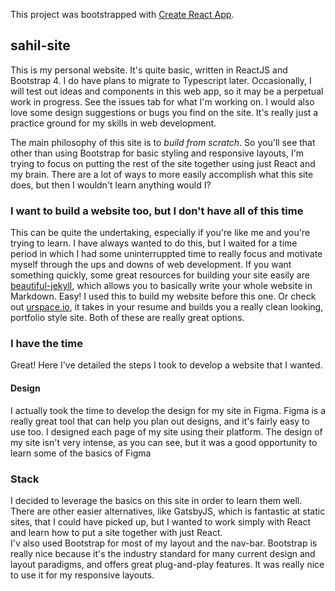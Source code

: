 This project was bootstrapped with [Create React App](https://github.com/facebook/create-react-app).

## sahil-site

This is my personal website. It's quite basic, written in ReactJS and Bootstrap 4. I do have plans to migrate to Typescript later. 
Occasionally, I will test out ideas and components in this web app, so it may be a perpetual work in progress. See the issues tab for what I'm working on.
I would also love some design suggestions or bugs you find on the site. It's really just a practice ground for my skills in web development.

The main philosophy of this site is to *build from scratch*. So you'll see that other than using Bootstrap for basic styling and responsive layouts, I'm trying to focus on putting the rest of the site together using just React and my brain. There are a lot of ways to more easily accomplish what this site does, but then I wouldn't learn anything would I?

### I want to build a website too, but I don't have all of this time

This can be quite the undertaking, especially if you're like me and you're trying to learn. I have always wanted to do this, but I waited for a time period in which I had some uninterruppted time to really focus and motivate myself through the ups and downs of web development. If you want something quickly, some great resources for building your site easily are [beautiful-jekyll](https://github.com/daattali/beautiful-jekyll), which allows you to basically write your whole website in Markdown. Easy! I used this to build my website before this one. Or check out [urspace.io](https://urspace.io), it takes in your resume and builds you a really clean looking, portfolio style site. Both of these are really great options.

### I have the time

Great! Here I've detailed the steps I took to develop a website that I wanted.

#### Design

I actually took the time to develop the design for my site in Figma. Figma is a really great tool that can help you plan out designs, and it's fairly easy to use too. I designed each page of my site using their platform. The design of my site isn't very intense, as you can see, but it was a good opportunity to learn some of the basics of Figma

### Stack

I decided to leverage the basics on this site in order to learn them well. There are other easier alternatives, like GatsbyJS, which is fantastic at static sites, that I could have picked up, but I wanted to work simply with React and learn how to put a site together with just React.  
I'v also used Bootstrap for most of my layout and the nav-bar. Bootstrap is really nice because it's the industry standard for many current design and layout paradigms, and offers great plug-and-play features. It was really nice to use it for my responsive layouts.

